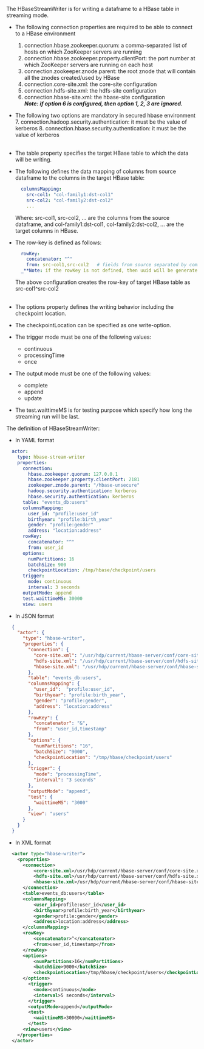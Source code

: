 The HBaseStreamWriter is for writing a dataframe to a HBase table in streaming mode.

- The following connection properties are required to be able to connect to a HBase environment
    1. connection.hbase.zookeeper.quorum: a comma-separated list of hosts on which ZooKeeper servers are running
    2. connection.hbase.zookeeper.property.clientPort: the port number at which ZooKeeper servers are running on each host
    3. connection.zookeeper.znode.parent: the root znode that will contain all the znodes created/used by HBase
    4. connection.core-site.xml: the core-site configuration
    5. connection.hdfs-site.xml: the hdfs-site configuration
    6. connection.hbase-site.xml: the hbase-site configuration  
       _**Note: if option 6 is configured, then option 1, 2, 3 are ignored.**_
- The following two options are mandatory in secured hbase environment
    7. connection.hadoop.security.authentication: it must be the value of kerberos
    8. connection.hbase.security.authentication: it must be the value of kerberos  
       <br />

- The table property specifies the target HBase table to which the data will be writing.
- The following defines the data mapping of columns from source dataframe to the columns in the target HBase table:
  ```yaml
    columnsMapping:
      src-col1: "col-family1:dst-col1"     
      src-col2: "col-family2:dst-col2" 
      ...
  ```
  Where: src-col1, src-col2, ... are the columns from the source dataframe, and col-family1:dst-col1, col-family2:dst-col2, ... are the target columns in HBase.
- The row-key is defined as follows:
  ```yaml
    rowKey:
      concatenator: "^"
      from: src-col1,src-col2   # fields from source separated by comma
    _**Note: if the rowKey is not defined, then uuid will be generated.**_
  ```
  The above configuration creates the row-key of target HBase table as src-col1^src-col2  
  <br />

- The options property defines the writing behavior including the checkpoint location.
- The checkpointLocation can be specified as one write-option.
- The trigger mode must be one of the following values:
  - continuous
  - processingTime
  - once
- The output mode must be one of the following values:
  - complete
  - append
  - update
- The test.waittimeMS is for testing purpose which specify how long the streaming run will be last.
      <br />

The definition of HBaseStreamWriter:
- In YAML format
```yaml
  actor:
    type: hbase-stream-writer
    properties:
      connection:
        hbase.zookeeper.quorum: 127.0.0.1
        hbase.zookeeper.property.clientPort: 2181
        zookeeper.znode.parent: "/hbase-unsecure"
        hadoop.security.authentication: kerberos
        hbase.security.authentication: kerberos
      table: "events_db:users"
      columnsMapping:
        user_id: "profile:user_id"
        birthyear: "profile:birth_year"
        gender: "profile:gender"
        address: "location:address"
      rowKey:
        concatenator: "^"
        from: user_id
      options:
        numPartitions: 16
        batchSize: 900
        checkpointLocation: /tmp/hbase/checkpoint/users
      trigger:
        mode: continuous
        interval: 3 seconds
      outputMode: append
      test.waittimeMS: 30000
      view: users
```

- In JSON format
```json
  {
    "actor": {
      "type": "hbase-writer",
      "properties": {
        "connection": {
          "core-site.xml": "/usr/hdp/current/hbase-server/conf/core-site.xml",
          "hdfs-site.xml": "/usr/hdp/current/hbase-server/conf/hdfs-site.xml",
          "hbase-site.xml": "/usr/hdp/current/hbase-server/conf/hbase-site.xml"
        },
        "table": "events_db:users",
        "columnsMapping": {
          "user_id":  "profile:user_id",
          "birthyear": "profile:birth_year",
          "gender": "profile:gender",
          "address": "location:address"
        },
        "rowKey": {
          "concatenator": "&",
          "from": "user_id,timestamp"
        },
        "options": {
          "numPartitions": "16",
          "batchSize": "9000",
          "checkpointLocation": "/tmp/hbase/checkpoint/users"
        },
        "trigger": {
          "mode": "processingTime",
          "interval": "3 seconds"
        },
        "outputMode": "append",
        "test": {
          "waittimeMS": "3000"
        },
        "view": "users"
      }
    }
  }
```

- In XML format
```xml
  <actor type="hbase-writer">
    <properties>
      <connection>
          <core-site.xml>/usr/hdp/current/hbase-server/conf/core-site.xml</core-site.xml>
          <hdfs-site.xml>/usr/hdp/current/hbase-server/conf/hdfs-site.xml</hdfs-site.xml>
          <hbase-site.xml>/usr/hdp/current/hbase-server/conf/hbase-site.xml</hbase-site.xml>
      </connection>
      <table>events_db:users</table>
      <columnsMapping>
          <user_id>profile:user_id</user_id>
          <birthyear>profile:birth_year</birthyear>
          <gender>profile:gender</gender>
          <address>location:address</address>
      </columnsMapping>
      <rowKey>
          <concatenator>^</concatenator>
          <from>user_id,timestamp</from>
      </rowKey>
      <options>
          <numPartitions>16</numPartitions>
          <batchSize>9000</batchSize>
          <checkpointLocation>/tmp/hbase/checkpoint/users</checkpointLocation>
      </options>
        <trigger>
          <mode>continuous</mode>
          <interval>5 seconds</interval>
        </trigger>
        <outputMode>append</outputMode>
        <test>
          <waittimeMS>30000</waittimeMS>
        </test>
      <view>users</view>
    </properties>
  </actor>
```

